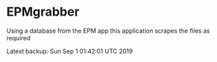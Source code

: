 # EPMgrabber
Using a database from the EPM app this application scrapes the files as required


Latest backup: Sun Sep 1 01:42:01 UTC 2019
